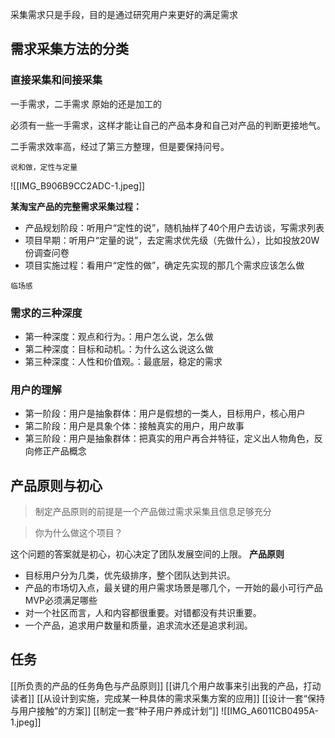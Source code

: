 采集需求只是手段，目的是通过研究用户来更好的满足需求

## 需求采集方法的分类
### 直接采集和间接采集
一手需求，二手需求
原始的还是加工的

必须有一些一手需求，这样才能让自己的产品本身和自己对产品的判断更接地气。

二手需求效率高，经过了第三方整理，但是要保持问号。

`说和做，定性与定量`

![[IMG_B906B9CC2ADC-1.jpeg]]

**某淘宝产品的完整需求采集过程：**
- 产品规划阶段：听用户“定性的说”，随机抽样了40个用户去访谈，写需求列表
- 项目早期：听用户“定量的说”，去定需求优先级（先做什么），比如投放20W份调查问卷
- 项目实施过程：看用户“定性的做”，确定先实现的那几个需求应该怎么做

`临场感`

### 需求的三种深度
- 第一种深度：观点和行为。：用户怎么说，怎么做
- 第二种深度：目标和动机。：为什么这么说这么做
- 第三种深度：人性和价值观。：最底层，稳定的需求
### 用户的理解
- 第一阶段：用户是抽象群体：用户是假想的一类人，目标用户，核心用户
- 第二阶段：用户是具象个体：接触真实的用户，用户故事
- 第三阶段：用户是抽象群体：把真实的用户再合并特征，定义出人物角色，反向修正产品概念
## 产品原则与初心

>制定产品原则的前提是一个产品做过需求采集且信息足够充分

>你为什么做这个项目？

这个问题的答案就是初心，初心决定了团队发展空间的上限。
**产品原则**
- 目标用户分为几类，优先级排序，整个团队达到共识。
- 产品的市场切入点，最关键的用户需求场景是哪几个，一开始的最小可行产品MVP必须满足哪些
- 对一个社区而言，人和内容都很重要。对错都没有共识重要。
- 一个产品，追求用户数量和质量，追求流水还是追求利润。
## 任务
[[所负责的产品的任务角色与产品原则]]
[[讲几个用户故事来引出我的产品，打动读者]]
[[从设计到实施，完成某一种具体的需求采集方案的应用]]
[[设计一套“保持与用户接触”的方案]]
[[制定一套“种子用户养成计划”]]
![[IMG_A6011CB0495A-1.jpeg]]
